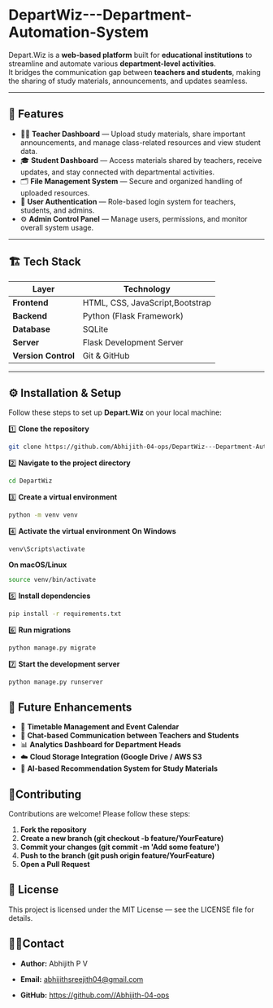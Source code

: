 # DepartWiz---Department-Automation-System

Depart.Wiz is a **web-based platform** built for **educational institutions** to streamline and automate various **department-level activities**.  
It bridges the communication gap between **teachers and students**, making the sharing of study materials, announcements, and updates seamless.

---

## 🚀 Features

- 👩‍🏫 **Teacher Dashboard** — Upload study materials, share important announcements, and manage class-related resources and view student data.  
- 🎓 **Student Dashboard** — Access materials shared by teachers, receive updates, and stay connected with departmental activities.  
- 🗂️ **File Management System** — Secure and organized handling of uploaded resources.   
- 🔐 **User Authentication** — Role-based login system for teachers, students, and admins.  
- ⚙️ **Admin Control Panel** — Manage users, permissions, and monitor overall system usage.  

---

## 🏗️ Tech Stack

| Layer | Technology |
|-------|-------------|
| **Frontend** | HTML, CSS, JavaScript,Bootstrap |
| **Backend** | Python (Flask Framework) |
| **Database** | SQLite |
| **Server** | Flask Development Server |
| **Version Control** | Git & GitHub |

---

## ⚙️ Installation & Setup

Follow these steps to set up **Depart.Wiz** on your local machine:


1️⃣ **Clone the repository**
```bash
git clone https://github.com/Abhijith-04-ops/DepartWiz---Department-Automation-System
```

2️⃣ **Navigate to the project directory**
```bash
cd DepartWiz
```

3️⃣ **Create a virtual environment**
```bash
python -m venv venv
```

4️⃣ **Activate the virtual environment**
**On Windows**
```bash
venv\Scripts\activate
```
**On macOS/Linux**
```bash
source venv/bin/activate
```

5️⃣ **Install dependencies**
```bash
pip install -r requirements.txt
```

6️⃣ **Run migrations**
```bash
python manage.py migrate
```

7️⃣ **Start the development server**
```bash
python manage.py runserver
```

## 🧠 Future Enhancements

- 📅 **Timetable Management and Event Calendar**
- 📨 **Chat-based Communication between Teachers and Students**
- 📊 **Analytics Dashboard for Department Heads**
- ☁️ **Cloud Storage Integration (Google Drive / AWS S3**
- 🤖 **AI-based Recommendation System for Study Materials**

## 🤝Contributing

Contributions are welcome! Please follow these steps:
1. **Fork the repository**
2. **Create a new branch (git checkout -b feature/YourFeature)**
3. **Commit your changes (git commit -m 'Add some feature')**
4. **Push to the branch (git push origin feature/YourFeature)**
5. **Open a Pull Request**

## 🧾 License

This project is licensed under the MIT License — see the LICENSE file for details.


## 👨‍💻Contact

- **Author:** Abhijith P V

- **Email:** abhijithsreejith04@gmail.com

- **GitHub:** https://github.com//Abhijith-04-ops
